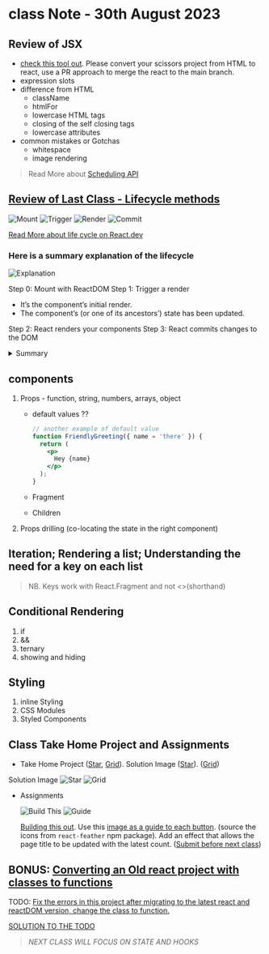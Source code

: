 # class Note - 30th August 2023

## Review of JSX

- [check this tool out](https://transform.tools/html-to-jsx). Please convert your scissors project from HTML to react, use a PR approach to merge the react to the main branch.
- expression slots
- difference from HTML
  - className
  - htmlFor
  - lowercase HTML tags
  - closing of the self closing tags
  - lowercase attributes
- common mistakes or Gotchas
  - whitespace
  - image rendering

> Read More about [Scheduling API](https://javascript.info/settimeout-setinterval)

## [Review of Last Class - Lifecycle methods](https://stackblitz.com/edit/vitejs-vite-cdfpaj?file=src%2Fmain.jsx)

![Mount](https://res.cloudinary.com/drnqdd87d/image/upload/v1693414630/altschool/zbibflubdqctr97uypls.png)
![Trigger](https://res.cloudinary.com/drnqdd87d/image/upload/v1693414607/altschool/lc5f390mnj1ifqslmjka.png)
![Render](https://res.cloudinary.com/drnqdd87d/image/upload/v1693414567/altschool/fhcffw6s7kiymvgsm5sf.png)
![Commit](https://res.cloudinary.com/drnqdd87d/image/upload/v1693414598/altschool/jzsdiuxrcghj57qp2okt.png)

[Read More about life cycle on React.dev](https://react.dev/learn/render-and-commit)

### Here is a summary explanation of the lifecycle

![Explanation](https://res.cloudinary.com/drnqdd87d/image/upload/v1693414557/altschool/vhpjg99swxpmazho5wxe.png)

Step 0: Mount with ReactDOM
Step 1: Trigger a render

- It’s the component’s initial render.
- The component’s (or one of its ancestors’) state has been updated.

Step 2: React renders your components
Step 3: React commits changes to the DOM

<!-- markdownlint-disable no-inline-html -->
<details>
  <summary>Summary</summary>
  <div>
    <p>
    Any screen update in a React app happens in three steps:
    </p>
    <ul>
      <li>Trigger</li>
      <li>Render</li>
      <li>Commit</li>
    </ul>
    <p>You can use Strict Mode to find mistakes in your components.</p>
    <p>React does not touch the DOM if the rendering result is the same as last time</p>
  </div>
</details>

## components

1. Props - function, string, numbers, arrays, object
   - default values ??

     ```jsx
     // another example of default value
     function FriendlyGreeting({ name = 'there' }) {
       return (
         <p>
           Hey {name}
         </p>
       );
     }
     ```

   - Fragment
   - Children
   <!-- classwork: create a Button component (borderColor, color, Children) (themeColor, Children) (status, children) -->
2. Props drilling (co-locating the state in the right component)

## Iteration; Rendering a list; Understanding the need for a key on each list

> NB. Keys work with React.Fragment and not <>(shorthand)

## Conditional Rendering

1. if
2. &&
3. ternary
4. showing and hiding

## Styling

1. inline Styling
2. CSS Modules
3. Styled Components

## Class Take Home Project and Assignments

- Take Home Project ([Star](https://stackblitz.com/edit/vitejs-vite-3f4sce?file=src%2FStarRating.jsx), [Grid](https://github.com/Oluwasetemi/Grid-AltSchoolClassWork)). Solution Image ([Star](https://res.cloudinary.com/drnqdd87d/image/upload/v1693414531/altschool/ac1zhvoquhdtai5hr8er.png)). ([Grid](https://res.cloudinary.com/drnqdd87d/image/upload/v1693414503/altschool/oxtmohuvcsswye05wppl.png))

Solution Image
![Star](https://res.cloudinary.com/drnqdd87d/image/upload/v1693414531/altschool/ac1zhvoquhdtai5hr8er.png)
![Grid](https://res.cloudinary.com/drnqdd87d/image/upload/v1693414503/altschool/oxtmohuvcsswye05wppl.png)

- Assignments

  ![Build This](https://res.cloudinary.com/drnqdd87d/image/upload/v1693414546/altschool/ecmzlfp9cgirsp49pogd.png)
  ![Guide](https://res.cloudinary.com/drnqdd87d/image/upload/v1693414582/altschool/rvusio6qu56lboje9un5.png)

  [Building this out](https://res.cloudinary.com/drnqdd87d/image/upload/v1693414546/altschool/ecmzlfp9cgirsp49pogd.png). Use this [image as a guide to each button](https://res.cloudinary.com/drnqdd87d/image/upload/v1693414582/altschool/rvusio6qu56lboje9un5.png). (source the icons from `react-feather` npm package). Add an effect that allows the page title to be updated with the latest count. ([Submit before next class](https://forms.gle/nt2j6fSHJFuToktq9))

## BONUS: [Converting an Old react project with classes to functions](https://stackblitz.com/edit/react-lifting-state-up-intro?file=index.js)

TODO: [Fix the errors in this project after migrating to the latest react and reactDOM version, change the class to function.](https://stackblitz.com/edit/react-egghead-stopwatch?file=index.js)

[SOLUTION TO THE TODO](https://stackblitz.com/edit/react-egghead-stopwatch-senn6m?file=index.js)

> *NEXT CLASS WILL FOCUS ON STATE AND HOOKS*

<!-- CURRENT ASSIGNMENTS -->
<!-- javascript pick 2 from 3 question that has test midnight of 31st August -->
<!-- Circle Assignment - JavaScript Calculator(PR link as the evidence during class defense) (16th September) -->
<!-- Convert our scissors html to React (PR) -->